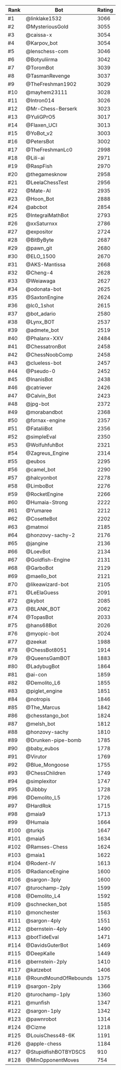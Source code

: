 Rank|Bot|Rating
---|---|---
#1|@linklake1532|3066
#2|@MysteriousGold|3055
#3|@caissa-x|3054
#4|@Karpov_bot|3054
#5|@lenschess-com|3046
#6|@Botyuliirma|3042
#7|@ToromBot|3039
#8|@TasmanRevenge|3037
#9|@TheFreshman1902|3029
#10|@mayhem23111|3028
#11|@Intron014|3026
#12|@Mr-Chess-Berserk|3023
#13|@YuliGPrO5|3017
#14|@Flaxen_UCI|3013
#15|@YoBot_v2|3003
#16|@PetersBot|3002
#17|@TheFreshmanLc0|2998
#18|@Lili-ai|2971
#19|@RaspFish|2970
#20|@thegamesknow|2958
#21|@LeelaChessTest|2956
#22|@Mate-AI|2935
#23|@Hoon_Bot|2888
#24|@abcbot|2854
#25|@IntegralMathBot|2793
#26|@xxSaturnxx|2786
#27|@expositor|2724
#28|@BitByByte|2687
#29|@pawn_git|2680
#30|@ELO_1500|2670
#31|@AKS-Mantissa|2668
#32|@Cheng-4|2628
#33|@Weiawaga|2627
#34|@odonata-bot|2625
#35|@SaxtonEngine|2624
#36|@lc0_1shot|2615
#37|@bot_adario|2580
#38|@Lynx_BOT|2537
#39|@admete_bot|2519
#40|@Phalanx-XXV|2484
#41|@ChessatronBot|2458
#42|@ChessNoobComp|2458
#43|@clueless-bot|2457
#44|@Pseudo-0|2452
#45|@InanisBot|2438
#46|@catriever|2426
#47|@Calvin_Bot|2423
#48|@jpg-bot|2372
#49|@morabandbot|2368
#50|@fornax-engine|2357
#51|@FataliiBot|2356
#52|@simpleEval|2350
#53|@WolfuhfuhBot|2321
#54|@Zagreus_Engine|2314
#55|@eubos|2295
#56|@camel_bot|2290
#57|@halcyonbot|2278
#58|@LimboBot|2276
#59|@RocketEngine|2266
#60|@Humaia-Strong|2222
#61|@Yumaree|2212
#62|@CosetteBot|2202
#63|@matmoi|2185
#64|@honzovy-sachy-2|2176
#65|@jangine|2136
#66|@LoevBot|2134
#67|@Goldfish-Engine|2131
#68|@GarboBot|2129
#69|@maello_bot|2121
#70|@likeawizard-bot|2105
#71|@LeElaGuess|2091
#72|@kybot|2085
#73|@BLANK_BOT|2062
#74|@TopasBot|2033
#75|@hans68Bot|2026
#76|@myopic-bot|2024
#77|@zeekat|1988
#78|@ChessBot8051|1914
#79|@QueensGamBOT|1883
#80|@LadybugBot|1864
#81|@ai-con|1859
#82|@Demolito_L6|1855
#83|@piglet_engine|1851
#84|@notropis|1846
#85|@The_Marcus|1842
#86|@chesstango_bot|1824
#87|@melsh_bot|1812
#88|@honzovy-sachy|1810
#89|@Drunken-pipe-bomb|1785
#90|@baby_eubos|1778
#91|@Virutor|1769
#92|@Blue_Mongoose|1755
#93|@ChessChildren|1749
#94|@simplexitor|1747
#95|@Jibbby|1728
#96|@Demolito_L5|1726
#97|@HardRok|1715
#98|@maia9|1713
#99|@Humaia|1664
#100|@turkjs|1647
#101|@maia5|1634
#102|@Ramses-Chess|1624
#103|@maia1|1622
#104|@Rodent-IV|1613
#105|@RadianceEngine|1600
#106|@sargon-3ply|1600
#107|@turochamp-2ply|1599
#108|@Demolito_L4|1592
#109|@schnecken_bot|1585
#110|@monchester|1563
#111|@sargon-4ply|1551
#112|@bernstein-4ply|1490
#113|@botTideEval|1471
#114|@DavidsGuterBot|1469
#115|@DeepKalle|1449
#116|@bernstein-2ply|1410
#117|@katzebot|1406
#118|@RoundMoundOfRebounds|1375
#119|@sargon-2ply|1366
#120|@turochamp-1ply|1360
#121|@munfish|1347
#122|@sargon-1ply|1342
#123|@pawnrobot|1314
#124|@Cizme|1218
#125|@LouisChess48-6K|1191
#126|@apple-chess|1184
#127|@StupidfishBOTBYDSCS|910
#128|@MinOpponentMoves|754

